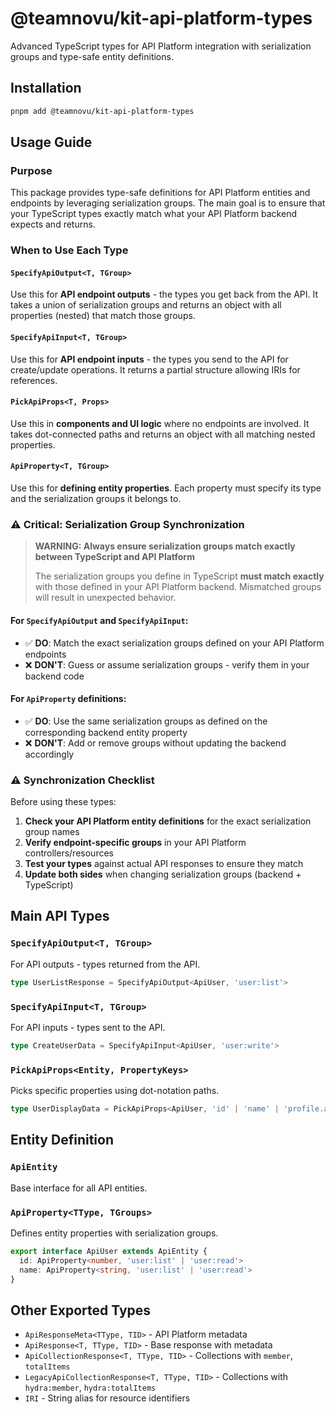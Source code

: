 # @teamnovu/kit-api-platform-types

Advanced TypeScript types for API Platform integration with serialization groups and type-safe entity definitions.

## Installation

```bash
pnpm add @teamnovu/kit-api-platform-types
```

## Usage Guide

### Purpose

This package provides type-safe definitions for API Platform entities and endpoints by leveraging serialization groups. The main goal is to ensure that your TypeScript types exactly match what your API Platform backend expects and returns.

### When to Use Each Type

#### `SpecifyApiOutput<T, TGroup>`
Use this for **API endpoint outputs** - the types you get back from the API. It takes a union of serialization groups and returns an object with all properties (nested) that match those groups.

#### `SpecifyApiInput<T, TGroup>`  
Use this for **API endpoint inputs** - the types you send to the API for create/update operations. It returns a partial structure allowing IRIs for references.

#### `PickApiProps<T, Props>`
Use this in **components and UI logic** where no endpoints are involved. It takes dot-connected paths and returns an object with all matching nested properties.

#### `ApiProperty<T, TGroup>`
Use this for **defining entity properties**. Each property must specify its type and the serialization groups it belongs to.

### ⚠️ Critical: Serialization Group Synchronization

> **WARNING: Always ensure serialization groups match exactly between TypeScript and API Platform**
> 
> The serialization groups you define in TypeScript **must match exactly** with those defined in your API Platform backend. Mismatched groups will result in unexpected behavior.

#### For `SpecifyApiOutput` and `SpecifyApiInput`:
- ✅ **DO**: Match the exact serialization groups defined on your API Platform endpoints
- ❌ **DON'T**: Guess or assume serialization groups - verify them in your backend code

#### For `ApiProperty` definitions:
- ✅ **DO**: Use the same serialization groups as defined on the corresponding backend entity property
- ❌ **DON'T**: Add or remove groups without updating the backend accordingly

### ⚠️ Synchronization Checklist

Before using these types:

1. **Check your API Platform entity definitions** for the exact serialization group names
2. **Verify endpoint-specific groups** in your API Platform controllers/resources  
3. **Test your types** against actual API responses to ensure they match
4. **Update both sides** when changing serialization groups (backend + TypeScript)

## Main API Types

### `SpecifyApiOutput<T, TGroup>`

For API outputs - types returned from the API.

```typescript
type UserListResponse = SpecifyApiOutput<ApiUser, 'user:list'>
```

### `SpecifyApiInput<T, TGroup>`

For API inputs - types sent to the API.

```typescript
type CreateUserData = SpecifyApiInput<ApiUser, 'user:write'>
```

### `PickApiProps<Entity, PropertyKeys>`

Picks specific properties using dot-notation paths.

```typescript
type UserDisplayData = PickApiProps<ApiUser, 'id' | 'name' | 'profile.avatar'>
```

## Entity Definition

### `ApiEntity`

Base interface for all API entities.

### `ApiProperty<TType, TGroups>`

Defines entity properties with serialization groups.

```typescript
export interface ApiUser extends ApiEntity {
  id: ApiProperty<number, 'user:list' | 'user:read'>
  name: ApiProperty<string, 'user:list' | 'user:read'>
}
```

## Other Exported Types

- `ApiResponseMeta<TType, TID>` - API Platform metadata
- `ApiResponse<T, TType, TID>` - Base response with metadata
- `ApiCollectionResponse<T, TType, TID>` - Collections with `member`, `totalItems`
- `LegacyApiCollectionResponse<T, TType, TID>` - Collections with `hydra:member`, `hydra:totalItems`
- `IRI` - String alias for resource identifiers
